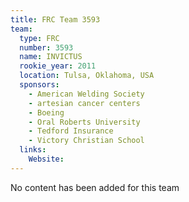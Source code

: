 ```yaml
---
title: FRC Team 3593
team:
  type: FRC
  number: 3593
  name: INVICTUS
  rookie_year: 2011
  location: Tulsa, Oklahoma, USA
  sponsors:
    - American Welding Society
    - artesian cancer centers
    - Boeing
    - Oral Roberts University
    - Tedford Insurance
    - Victory Christian School
  links:
    Website: 
---
```

No content has been added for this team
